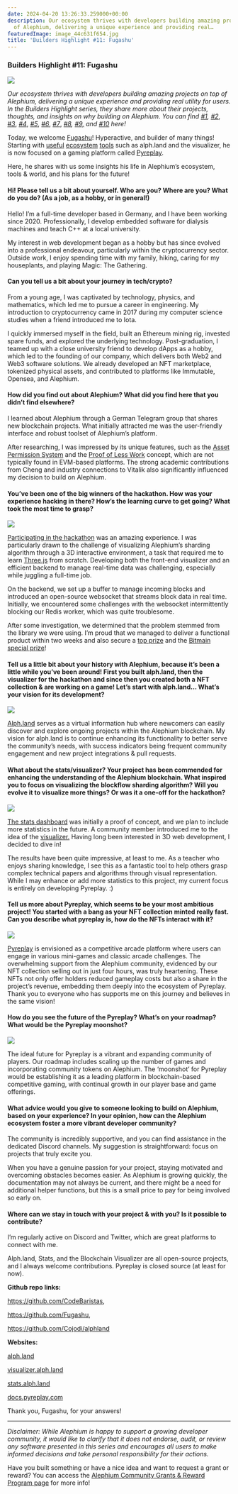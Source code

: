 ```yaml
---
date: 2024-04-20 13:26:33.259000+00:00
description: Our ecosystem thrives with developers building amazing projects on top
  of Alephium, delivering a unique experience and providing real…
featuredImage: image_44c631f654.jpg
title: 'Builders Highlight #11: Fugashu'
---
```


### Builders Highlight \#11: Fugashu

![](image_44c631f654.jpg)

_Our ecosystem thrives with developers building amazing projects on top of Alephium, delivering a unique experience and providing real utility for users. In the Builders Highlight series, they share more about their projects, thoughts, and insights on why building on Alephium. You can find_ <a href="https://medium.com/@alephium/builders-highlight-sezame-wallet-ddb4aeb61881" class="markup--anchor markup--p-anchor" data-href="https://medium.com/@alephium/builders-highlight-sezame-wallet-ddb4aeb61881" rel="noopener" target="_blank"><em>#1</em></a>_,_ <a href="https://medium.com/@alephium/builders-highlight-alphpaca-nfts-99c69775f04c" class="markup--anchor markup--p-anchor" data-href="https://medium.com/@alephium/builders-highlight-alphpaca-nfts-99c69775f04c" rel="noopener" target="_blank"><em>#2</em></a>, <a href="https://medium.com/@alephium/builders-highlight-3-ayin-6be4a6bd4ec2" class="markup--anchor markup--p-anchor" data-href="https://medium.com/@alephium/builders-highlight-3-ayin-6be4a6bd4ec2" rel="noopener" target="_blank"><em>#3</em></a>, <a href="https://medium.com/@alephium/builders-highlight-4-no-trust-verify-9ea495ca826f" class="markup--anchor markup--p-anchor" data-href="https://medium.com/@alephium/builders-highlight-4-no-trust-verify-9ea495ca826f" rel="noopener" target="_blank"><em>#4</em></a>, <a href="https://medium.com/@alephium/builders-highlight-5-deadrare-d5ff90d6161e" class="markup--anchor markup--p-anchor" data-href="https://medium.com/@alephium/builders-highlight-5-deadrare-d5ff90d6161e" rel="noopener" target="_blank"><em>#5</em></a>, <a href="https://medium.com/@alephium/builders-highlight-6-what-the-duck-0aedc602ecfd" class="markup--anchor markup--p-anchor" data-href="https://medium.com/@alephium/builders-highlight-6-what-the-duck-0aedc602ecfd" rel="noopener" target="_blank"><em>#6</em></a>, <a href="https://medium.com/@alephium/builders-highlight-7-alphpad-bbd4f4a34fd5" class="markup--anchor markup--p-anchor" data-href="https://medium.com/@alephium/builders-highlight-7-alphpad-bbd4f4a34fd5" rel="noopener" target="_blank"><em>#7</em></a>, <a href="https://medium.com/@alephium/builders-highlight-8-ngu-money-f8bf05e36e99" class="markup--anchor markup--p-anchor" data-href="https://medium.com/@alephium/builders-highlight-8-ngu-money-f8bf05e36e99" rel="noopener" target="_blank"><em>#8</em></a>_,_ <a href="https://medium.com/@alephium/builders-highlight-9-mobula-f9c45dc6c691" class="markup--anchor markup--p-anchor" data-href="https://medium.com/@alephium/builders-highlight-9-mobula-f9c45dc6c691" rel="noopener" target="_blank"><em>#9,</em></a> _and_ <a href="https://medium.com/@alephium/builders-highlight-10-amolyus-39e03b6bd3f0" class="markup--anchor markup--p-anchor" data-href="https://medium.com/@alephium/builders-highlight-10-amolyus-39e03b6bd3f0" target="_blank"><em>#10</em></a> _here!_

Today, we welcome <a href="https://twitter.com/fugashu_codes" class="markup--anchor markup--p-anchor" data-href="https://twitter.com/fugashu_codes" rel="noopener" target="_blank">Fugashu</a>! Hyperactive, and builder of many things! Starting with <a href="https://stats.alph.land/" class="markup--anchor markup--p-anchor" data-href="https://stats.alph.land/" rel="noopener" target="_blank">useful</a> <a href="https://stats.alph.land/" class="markup--anchor markup--p-anchor" data-href="https://stats.alph.land/" rel="noopener" target="_blank">ecosystem</a> <a href="https://visualizer.alph.land/" class="markup--anchor markup--p-anchor" data-href="https://visualizer.alph.land/" rel="noopener" target="_blank">tools</a> such as alph.land and the visualizer, he is now focused on a gaming platform called <a href="https://www.pyreplay.com/" class="markup--anchor markup--p-anchor" data-href="https://www.pyreplay.com/" rel="noopener" target="_blank">Pyreplay</a>.

Here, he shares with us some insights his life in Alephium’s ecosystem, tools & world, and his plans for the future!

#### Hi! Please tell us a bit about yourself. Who are you? Where are you? What do you do? (As a job, as a hobby, or in general!)

Hello! I’m a full-time developer based in Germany, and I have been working since 2020. Professionally, I develop embedded software for dialysis machines and teach C++ at a local university.

My interest in web development began as a hobby but has since evolved into a professional endeavour, particularly within the cryptocurrency sector. Outside work, I enjoy spending time with my family, hiking, caring for my houseplants, and playing Magic: The Gathering.

#### Can you tell us a bit about your journey in tech/crypto?

From a young age, I was captivated by technology, physics, and mathematics, which led me to pursue a career in engineering. My introduction to cryptocurrency came in 2017 during my computer science studies when a friend introduced me to Iota.

I quickly immersed myself in the field, built an Ethereum mining rig, invested spare funds, and explored the underlying technology. Post-graduation, I teamed up with a close university friend to develop dApps as a hobby, which led to the founding of our company, which delivers both Web2 and Web3 software solutions. We already developed an NFT marketplace, tokenized physical assets, and contributed to platforms like Immutable, Opensea, and Alephium.

#### How did you find out about Alephium? What did you find here that you didn’t find elsewhere?

I learned about Alephium through a German Telegram group that shares new blockchain projects. What initially attracted me was the user-friendly interface and robust toolset of Alephium’s platform.

After researching, I was impressed by its unique features, such as the <a href="https://medium.com/@alephium/alephiums-aps-eliminating-evm-token-approval-risks-5407e7e70a33#:~:text=Understanding%20Alephium%27s%20Asset%20Permission%20System&amp;text=One%20important%20feature%20of%20the,These%20transactions%20can%20support%20TxScript." class="markup--anchor markup--p-anchor" data-href="https://medium.com/@alephium/alephiums-aps-eliminating-evm-token-approval-risks-5407e7e70a33#:~:text=Understanding%20Alephium&#39;s%20Asset%20Permission%20System&amp;text=One%20important%20feature%20of%20the,These%20transactions%20can%20support%20TxScript." target="_blank">Asset Permission System</a> and the <a href="https://medium.com/@alephium/tech-talk-1-the-ultimate-guide-to-proof-of-less-work-the-universe-and-everything-ba70644ab301" class="markup--anchor markup--p-anchor" data-href="https://medium.com/@alephium/tech-talk-1-the-ultimate-guide-to-proof-of-less-work-the-universe-and-everything-ba70644ab301" target="_blank">Proof of Less Work</a> concept, which are not typically found in EVM-based platforms. The strong academic contributions from Cheng and industry connections to Vitalik also significantly influenced my decision to build on Alephium.

#### You’ve been one of the big winners of the hackathon. How was your experience hacking in there? How’s the learning curve to get going? What took the most time to grasp?

![](image_ec682126a5.png)

<a href="https://medium.com/@alephium/hackathon-1-pioneers-submissions-76b869089ace" class="markup--anchor markup--p-anchor" data-href="https://medium.com/@alephium/hackathon-1-pioneers-submissions-76b869089ace" target="_blank">Participating in the hackathon</a> was an amazing experience. I was particularly drawn to the challenge of visualizing Alephium’s sharding algorithm through a 3D interactive environment, a task that required me to learn <a href="https://threejs.org/" class="markup--anchor markup--p-anchor" data-href="https://threejs.org/" rel="noopener" target="_blank">Three.js</a> from scratch. Developing both the front-end visualizer and an efficient backend to manage real-time data was challenging, especially while juggling a full-time job.

On the backend, we set up a buffer to manage incoming blocks and introduced an open-source websocket that streams block data in real time. Initially, we encountered some challenges with the websocket intermittently blocking our Redis worker, which was quite troublesome.

After some investigation, we determined that the problem stemmed from the library we were using. I’m proud that we managed to deliver a functional product within two weeks and also secure a <a href="https://medium.com/@alephium/hackathon-winners-announced-68d55711b99d" class="markup--anchor markup--p-anchor" data-href="https://medium.com/@alephium/hackathon-winners-announced-68d55711b99d" target="_blank">top prize</a> and the <a href="https://twitter.com/alephium/status/1771598954373038443" class="markup--anchor markup--p-anchor" data-href="https://twitter.com/alephium/status/1771598954373038443" rel="noopener" target="_blank">Bitmain special prize</a>!

#### **Tell us a little bit about your history with Alephium, because it’s been a little while you’ve been around! First you built alph.land, then the visualizer for the hackathon and since then you created both a NFT collection & are working on a game! Let’s start with alph.land… What’s your vision for its development?**

![](image_14373b0f8b.png)

<a href="http://alph.land" class="markup--anchor markup--p-anchor" data-href="http://alph.land" rel="noopener" target="_blank">Alph.land</a> serves as a virtual information hub where newcomers can easily discover and explore ongoing projects within the Alephium blockchain. My vision for alph.land is to continue enhancing its functionality to better serve the community’s needs, with success indicators being frequent community engagement and new project integrations & pull requests.

#### What about the stats/visualizer? Your project has been commended for enhancing the understanding of the Alephium blockchain. What inspired you to focus on visualizing the blockflow sharding algorithm? Will you evolve it to visualize more things? Or was it a one-off for the hackathon?

![](image_ec682126a5.png)

<a href="https://stats.alph.land/" class="markup--anchor markup--p-anchor" data-href="https://stats.alph.land/" rel="noopener" target="_blank">The stats dashboard</a> was initially a proof of concept, and we plan to include more statistics in the future. A community member introduced me to the idea of the <a href="https://visualizer.alph.land/" class="markup--anchor markup--p-anchor" data-href="https://visualizer.alph.land/" rel="noopener" target="_blank">visualizer.</a> Having long been interested in 3D web development, I decided to dive in!

The results have been quite impressive, at least to me. As a teacher who enjoys sharing knowledge, I see this as a fantastic tool to help others grasp complex technical papers and algorithms through visual representation. While I may enhance or add more statistics to this project, my current focus is entirely on developing Pyreplay. :)

#### Tell us more about Pyreplay, which seems to be your most ambitious project! You started with a bang as your NFT collection minted really fast. Can you describe what pyreplay is, how do the NFTs interact with it?

![](image_d7e2e86f1a.png)

<a href="http://pyreplay.com" class="markup--anchor markup--p-anchor" data-href="http://pyreplay.com" rel="noopener" target="_blank">Pyreplay</a> is envisioned as a competitive arcade platform where users can engage in various mini-games and classic arcade challenges. The overwhelming support from the Alephium community, evidenced by our NFT collection selling out in just four hours, was truly heartening. These NFTs not only offer holders reduced gameplay costs but also a share in the project’s revenue, embedding them deeply into the ecosystem of Pyreplay. Thank you to everyone who has supports me on this journey and believes in the same vision!

#### How do you see the future of the Pyreplay? What’s on your roadmap? What would be the Pyreplay moonshot?

![](image_c3f270110d.png)

The ideal future for Pyreplay is a vibrant and expanding community of players. Our roadmap includes scaling up the number of games and incorporating community tokens on Alephium. The ‘moonshot’ for Pyreplay would be establishing it as a leading platform in blockchain-based competitive gaming, with continual growth in our player base and game offerings.

#### What advice would you give to someone looking to build on Alephium, based on your experience? In your opinion, how can the Alephium ecosystem foster a more vibrant developer community?

The community is incredibly supportive, and you can find assistance in the dedicated Discord channels. My suggestion is straightforward: focus on projects that truly excite you.

When you have a genuine passion for your project, staying motivated and overcoming obstacles becomes easier. As Alephium is growing quickly, the documentation may not always be current, and there might be a need for additional helper functions, but this is a small price to pay for being involved so early on.

#### Where can we stay in touch with your project & with you? Is it possible to contribute?

I’m regularly active on Discord and Twitter, which are great platforms to connect with me.

Alph.land, Stats, and the Blockchain Visualizer are all open-source projects, and I always welcome contributions. Pyreplay is closed source (at least for now).

**Github repo links:**

<a href="https://github.com/CodeBaristas" class="markup--anchor markup--p-anchor" data-href="https://github.com/CodeBaristas" rel="nofollow noopener" target="_blank">https://github.com/CodeBaristas</a>,

<a href="https://github.com/Fugashu" class="markup--anchor markup--p-anchor" data-href="https://github.com/Fugashu" rel="nofollow noopener" target="_blank">https://github.com/Fugashu</a>,

<a href="https://github.com/Cojodi/alphland" class="markup--anchor markup--p-anchor" data-href="https://github.com/Cojodi/alphland" rel="nofollow noopener" target="_blank">https://github.com/Cojodi/alphland</a>

**Websites:**

<a href="http://alph.land" class="markup--anchor markup--p-anchor" data-href="http://alph.land" rel="noopener" target="_blank">alph.land</a>

<a href="http://visualizer.alph.land," class="markup--anchor markup--p-anchor" data-href="http://visualizer.alph.land," rel="noopener" target="_blank">visualizer.alph.land</a>

<a href="http://stats.alph.land" class="markup--anchor markup--p-anchor" data-href="http://stats.alph.land" rel="noopener" target="_blank">stats.alph.land</a>

<a href="http://docs.pyreplay.com" class="markup--anchor markup--p-anchor" data-href="http://docs.pyreplay.com" rel="noopener" target="_blank">docs.pyreplay.com</a>

Thank you, Fugashu, for your answers!

---

_Disclaimer: While Alephium is happy to support a growing developer community, it would like to clarify that it does not endorse, audit, or review any software presented in this series and encourages all users to make informed decisions and take personal responsibility for their actions._

Have you built something or have a nice idea and want to request a grant or reward? You can access the <a href="https://github.com/alephium/community/blob/master/Grant%26RewardProgram.md" class="markup--anchor markup--p-anchor" data-href="https://github.com/alephium/community/blob/master/Grant%26RewardProgram.md" rel="noopener ugc nofollow noopener" target="_blank">Alephium Community Grants &amp; Reward Program page</a> for more info!
